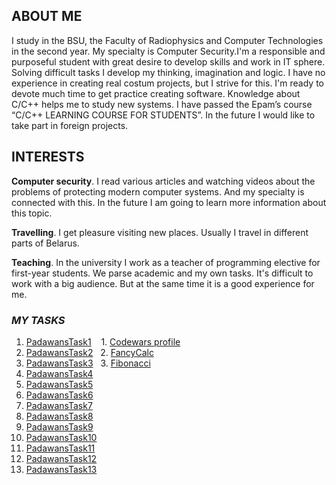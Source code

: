 
## ABOUT ME

  I study in the BSU, the Faculty of Radiophysics and Computer Technologies in the second year. My specialty is Computer Security.I'm a responsible and purposeful student with great desire to develop skills and work in IT sphere. Solving difficult tasks I develop my thinking, imagination and logic. I have no experience in creating real costum projects, but I strive for this. I'm ready to devote much time to get practice creating software. Knowledge about C/C++ helps me to study new systems. I have passed the Epam’s course “C/C++ LEARNING COURSE FOR STUDENTS”. In the future I would like to take part in foreign projects.

## INTERESTS

**Computer security**. I read various articles and watching videos about the problems of protecting modern computer systems. And my specialty is connected with this. In the future I am going to learn more information about this topic. 

**Travelling**. I get pleasure visiting new places. Usually I travel in different parts of Belarus. 

**Teaching**. In the university I work as a teacher of programming elective for first-year students. We parse academic and my own tasks. It's difficult to work with a big audience. But at the same time it is a good experience for me. 

### *MY TASKS*


1. [PadawansTask1](https://github.com/AliaksandrKratovich/PadawansTask1) &nbsp;&nbsp;&nbsp;1. [Codewars profile](https://www.codewars.com/users/AliaksandrKratovich)
2. [PadawansTask2](https://github.com/AliaksandrKratovich/PadawansTask2)&nbsp;&nbsp;&nbsp;2. [FancyCalc](https://github.com/AliaksandrKratovich/FancyCalc)
3. [PadawansTask3](https://github.com/AliaksandrKratovich/PadawansTask3)&nbsp;&nbsp;&nbsp;3. [Fibonacci](https://github.com/AliaksandrKratovich/Fibonacci)
4. [PadawansTask4](https://github.com/AliaksandrKratovich/PadawansTask4)
5. [PadawansTask5](https://github.com/AliaksandrKratovich/PadawansTask5)
6. [PadawansTask6](https://github.com/AliaksandrKratovich/PadawansTask6)
7. [PadawansTask7](https://github.com/AliaksandrKratovich/PadawansTask7)
8. [PadawansTask8](https://github.com/AliaksandrKratovich/PadawansTask8)
9. [PadawansTask9](https://github.com/AliaksandrKratovich/PadawansTask9)
10. [PadawansTask10](https://github.com/AliaksandrKratovich/PadawansTask10)
11. [PadawansTask11](https://github.com/AliaksandrKratovich/PadawansTask11)
12. [PadawansTask12](https://github.com/AliaksandrKratovich/PadawansTask12)
13. [PadawansTask13](https://github.com/AliaksandrKratovich/PadawansTask13)

